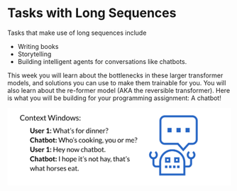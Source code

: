 # Tasks with Long Sequences

Tasks that make use of long sequences include 

* Writing books 
* Storytelling
* Building intelligent agents for conversations like chatbots.

This week you will learn about the bottlenecks in these larger transformer models, and solutions you can use to make them trainable for you. You will also learn about the re-former model (AKA the reversible transformer). Here is what you will be building for your programming assignment: A chatbot! 

![](pEnh1WfTSaOJ4dVn0ymjvw_69269989d05f474b882d18c129bcee9e_Screen-Shot-2021-01-29-at-12.png)